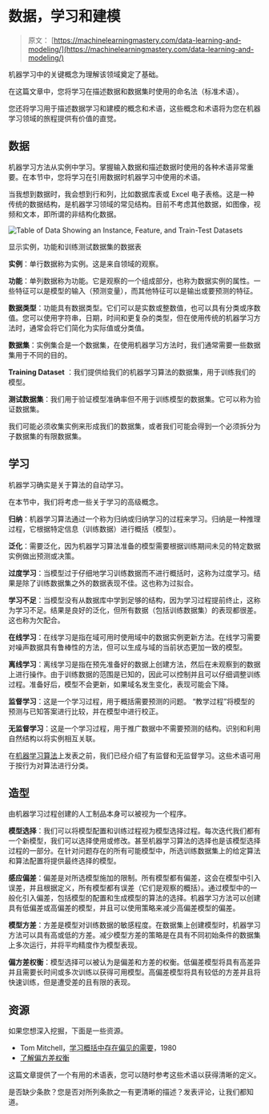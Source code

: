 # 数据，学习和建模

> 原文： [https://machinelearningmastery.com/data-learning-and-modeling/](https://machinelearningmastery.com/data-learning-and-modeling/)

机器学习中的关键概念为理解该领域奠定了基础。

在这篇文章中，您将学习在描述数据和数据集时使用的命名法（标准术语）。

您还将学习用于描述数据学习和建模的概念和术语，这些概念和术语将为您在机器学习领域的旅程提供有价值的直觉。

## 数据

机器学习方法从实例中学习。掌握输入数据和描述数据时使用的各种术语非常重要。在本节中，您将学习在引用数据时机器学习中使用的术语。

当我想到数据时，我会想到行和列，比如数据库表或 Excel 电子表格。这是一种传统的数据结构，是机器学习领域的常见结构。目前不考虑其他数据，如图像，视频和文本，即所谓的非结构化数据。

![Table of Data Showing an Instance, Feature, and Train-Test Datasets](img/a0d93936402854bdfbae105daf15c287.jpg)

显示实例，功能和训练测试数据集的数据表

**实例**：单行数据称为实例。这是来自领域的观察。

**功能**：单列数据称为功能。它是观察的一个组成部分，也称为数据实例的属性。一些特征可以是模型的输入（预测变量），而其他特征可以是输出或要预测的特征。

**数据类型**：功能具有数据类型。它们可以是实数或整数值，也可以具有分类或序数值。您可以使用字符串，日期，时间和更复杂的类型，但在使用传统的机器学习方法时，通常会将它们简化为实际值或分类值。

**数据集**：实例集合是一个数据集，在使用机器学习方法时，我们通常需要一些数据集用于不同的目的。

**Training Dataset** ：我们提供给我们的机器学习算法的数据集，用于训练我们的模型。

**测试数据集**：我们用于验证模型准确率但不用于训练模型的数据集。它可以称为验证数据集。

我们可能必须收集实例来形成我们的数据集，或者我们可能会得到一个必须拆分为子数据集的有限数据集。

## 学习

机器学习确实是关于算法的自动学习。

在本节中，我们将考虑一些关于学习的高级概念。

**归纳**：机器学习算法通过一个称为归纳或归纳学习的过程来学习。归纳是一种推理过程，它根据特定信息（训练数据）进行概括（模型）。

**泛化**：需要泛化，因为机器学习算法准备的模型需要根据训练期间未见的特定数据实例做出预测或决策。

**过度学习**：当模型过于仔细地学习训练数据而不进行概括时，这称为过度学习。结果是除了训练数据集之外的数据表现不佳。这也称为过拟合。

**学习不足**：当模型没有从数据库中学到足够的结构，因为学习过程提前终止，这称为学习不足。结果是良好的泛化，但所有数据（包括训练数据集）的表现都很差。这也称为欠配合。

**在线学习**：在线学习是指在域可用时使用域中的数据实例更新方法。在线学习需要对噪声数据具有鲁棒性的方法，但可以生成与域的当前状态更加一致的模型。

**离线学习**：离线学习是指在预先准备好的数据上创建方法，然后在未观察到的数据上进行操作。由于训练数据的范围是已知的，因此可以控制并且可以仔细调整训练过程。准备好后，模型不会更新，如果域名发生变化，表现可能会下降。

**监督学习**：这是一个学习过程，用于概括需要预测的问题。 “教学过程”将模型的预测与已知答案进行比较，并在模型中进行校正。

**无监督学习**：这是一个学习过程，用于推广数据中不需要预测的结构。识别和利用自然结构以将实例相互关联。

在[机器学习算法](http://machinelearningmastery.com/a-tour-of-machine-learning-algorithms/ "A Tour of Machine Learning Algorithms")上发表之前，我们已经介绍了有监督和无监督学习。这些术语可用于按行为对算法进行分类。

## 造型

由机器学习过程创建的人工制品本身可以被视为一个程序。

**模型选择**：我们可以将模型配置和训练过程视为模型选择过程。每次迭代我们都有一个新模型，我们可以选择使用或修改。甚至机器学习算法的选择也是该模型选择过程的一部分。在针对问题存在的所有可能模型中，所选训练数据集上的给定算法和算法配置将提供最终选择的模型。

**感应偏差**：偏差是对所选模型施加的限制。所有模型都有偏差，这会在模型中引入误差，并且根据定义，所有模型都有误差（它们是观察的概括）。通过模型中的一般化引入偏差，包括模型的配置和生成模型的算法的选择。机器学习方法可以创建具有低偏差或高偏差的模型，并且可以使用策略来减少高偏差模型的偏差。

**模型方差**：方差是模型对训练数据的敏感程度。在数据集上创建模型时，机器学习方法可以具有高或低的方差。减少模型方差的策略是在具有不同初始条件的数据集上多次运行，并将平均精度作为模型表现。

**偏方差权衡**：模型选择可以被认为是偏差和方差的权衡。低偏差模型将具有高差异并且需要长时间或多次训练以获得可用模型。高偏差模型将具有较低的方差并且将快速训练，但是遭受差的且有限的表现。

## 资源

如果您想深入挖掘，下面是一些资源。

*   Tom Mitchell，[学习概括中存在偏见的需要](http://scholar.google.com/scholar?q=The+need+for+biases+in+learning+generalizations )，1980
*   [了解偏方差权衡](http://scott.fortmann-roe.com/docs/BiasVariance.html)

这篇文章提供了一个有用的术语表，您可以随时参考这些术语以获得清晰的定义。

是否缺少条款？您是否对所列条款之一有更清晰的描述？发表评论，让我们都知道。